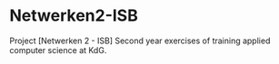 # Netwerken2-ISB
Project [Netwerken 2 - ISB] Second year exercises of training applied computer science at KdG.
